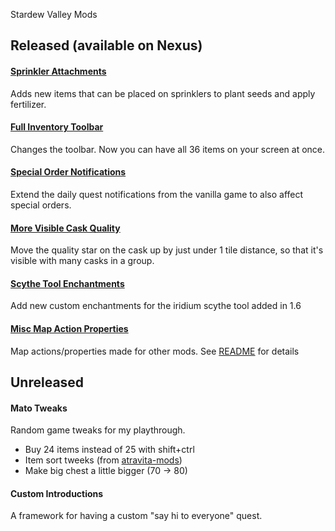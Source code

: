 Stardew Valley Mods

## Released (available on Nexus)

#### [Sprinkler Attachments](https://www.nexusmods.com/stardewvalley/mods/25326)
Adds new items that can be placed on sprinklers to plant seeds and apply fertilizer.


#### [Full Inventory Toolbar](https://www.nexusmods.com/stardewvalley/mods/25711)
Changes the toolbar. Now you can have all 36 items on your screen at once.


#### [Special Order Notifications](https://www.nexusmods.com/stardewvalley/mods/25999)
Extend the daily quest notifications from the vanilla game to also affect special orders.


#### [More Visible Cask Quality](https://www.nexusmods.com/stardewvalley/mods/26052)
Move the quality star on the cask up by just under 1 tile distance, so that it's visible with many casks in a group.


#### [Scythe Tool Enchantments](https://www.nexusmods.com/stardewvalley/mods/26217)
Add new custom enchantments for the iridium scythe tool added in 1.6

#### [Misc Map Action Properties](https://www.nexusmods.com/stardewvalley/mods/28423)
Map actions/properties made for other mods. See [README](MiscMapActionsProperties/README.md) for details


## Unreleased

#### Mato Tweaks
Random game tweaks for my playthrough.
- Buy 24 items instead of 25 with shift+ctrl
- Item sort tweeks (from [atravita-mods](https://github.com/atravita-mods/StardewMods/blob/1db0a9587f1f5963a2f7e09ebd40824f351326c4/ExperimentalLagReduction/HarmonyPatches/MiniChanges/ItemSortRewrite.cs))
- Make big chest a little bigger (70 -> 80)

#### Custom Introductions
A framework for having a custom "say hi to everyone" quest.
